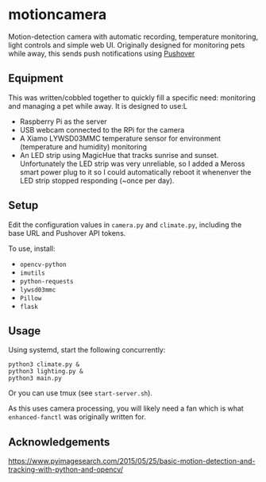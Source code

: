# motioncamera
Motion-detection camera with automatic recording, temperature monitoring, light controls and simple web UI. Originally designed for monitoring pets while away, this sends push notifications using [Pushover](https://pushover.net)

## Equipment
This was written/cobbled together to quickly fill a specific need: monitoring and managing a pet while away. It is designed to use:L
 - Raspberry Pi as the server
 - USB webcam connected to the RPi for the camera
 - A Xiamo LYWSD03MMC temperature sensor for environment (temperature and humidity) monitoring
 - An LED strip using MagicHue that tracks sunrise and sunset. Unfortunately the LED strip was very unreliable, so I added a Meross smart power plug to it so I could automatically reboot it whenenver the LED strip stopped responding (~once per day).

## Setup
Edit the configuration values in `camera.py` and `climate.py`, including the base URL and Pushover API tokens.

To use, install:
 - `opencv-python`
 - `imutils`
 - `python-requests`
 - `lywsd03mmc`
 - `Pillow`
 - `flask`

## Usage
Using systemd, start the following concurrently:
```
python3 climate.py &
python3 lighting.py &
python3 main.py
```

Or you can use tmux (see `start-server.sh`).

As this uses camera processing, you will likely need a fan which is what `enhanced-fanctl` was originally written for.

## Acknowledgements
https://www.pyimagesearch.com/2015/05/25/basic-motion-detection-and-tracking-with-python-and-opencv/
